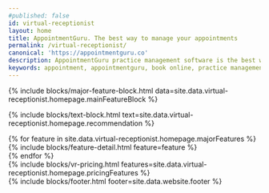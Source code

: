 ```yaml
---
#published: false
id: virtual-receptionist
layout: home
title: AppointmentGuru. The best way to manage your appointments
permalink: /virtual-receptionist/
canonical: 'https://appointmentguru.co'
description: AppointmentGuru practice management software is the best way to manage your appointments and your business
keywords: appointment, appointmentguru, book online, practice management, schedule, calendar, invoicing, administration, physio, biokinetics
---
```


{% include blocks/major-feature-block.html data=site.data.virtual-receptionist.homepage.mainFeatureBlock %}

{% include blocks/text-block.html text=site.data.virtual-receptionist.homepage.recommendation %}
<div id='product'></div>
{% for feature in site.data.virtual-receptionist.homepage.majorFeatures %}
<div class='{% cycle 'light', 'dark' %}' >
{% include blocks/feature-detail.html feature=feature %}
</div>
{% endfor %}

<div id='vr-pricing'></div>
<div class='block' style='padding:0px;' >
{% include blocks/vr-pricing.html features=site.data.virtual-receptionist.homepage.pricingFeatures %}
</div>
<!--
<div class='clearfix dark' style='margin-bottom: 80px;' ></div>
 -->
{% include blocks/footer.html footer=site.data.website.footer %}
